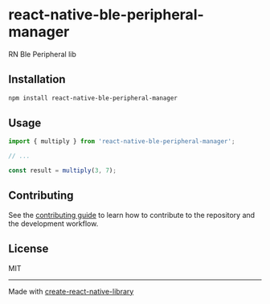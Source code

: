 # react-native-ble-peripheral-manager

RN Ble Peripheral lib

## Installation


```sh
npm install react-native-ble-peripheral-manager
```


## Usage


```js
import { multiply } from 'react-native-ble-peripheral-manager';

// ...

const result = multiply(3, 7);
```


## Contributing

See the [contributing guide](CONTRIBUTING.md) to learn how to contribute to the repository and the development workflow.

## License

MIT

---

Made with [create-react-native-library](https://github.com/callstack/react-native-builder-bob)
